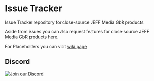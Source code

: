 # Issue Tracker

Issue Tracker repository for close-source JEFF Media GbR products

Aside from issues you can also request features for close-source JEFF Media GbR products here.

For Placeholders you can visit [wiki page](https://github.com/JEFF-Media-GbR/issue-tracker/wiki/AngelChest-Placeholders)

## Discord

[![Join our Discord](https://api.jeff-media.de/img/discord1.png)](https://discord.jeff-media.de)
